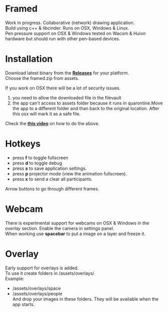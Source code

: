 # Framed
Work in progress. Collaborative (network) drawing application.  
Build using c++ & libcinder. Runs on OSX, Windows & Linux.  
Pen pressure support on OSX & Windows tested on Wacom & Huion hardware but should run with other pen-based devices.

# Installation
Download latest binary from the **[Releases](https://github.com/lab101/Framed/releases )** for your platform.  
Choose the framed.zip from assets.

If you work on OSX there will be a lot of security issues.
1. you need to allow the downloaded file in the filevault
2. the app can't access to assets folder because it runs in quarontine.Move the app to a different folder and than back to the original location. After this osx will mark it as a safe file.

Check the **[this video](https://vimeo.com/508517646 )** on how to do the above.

# Hotkeys
- press **f** to toggle fullscreen
- press **d** to toggle debug
- press **s** to save application settings.
- press **p** projector mode (view the animation fullscreen).
- press **x** to send a clear all participants. 

Arrow buttons to go through different frames.

# Webcam
There is experimental support for webcams on OSX & Windows in the *overlay* section. 
Enable the camera in settings panel.  
When working use **spacebar** to put a image on a layer and freeze it.

# Overlay
Early support for overlays is added.  
To use it create folders in /assets/overlays/  
Example:
- /assets/overlays/space  
- /assets/overlays/people  
And drop your images in these folders. They will be available when the app starts.

